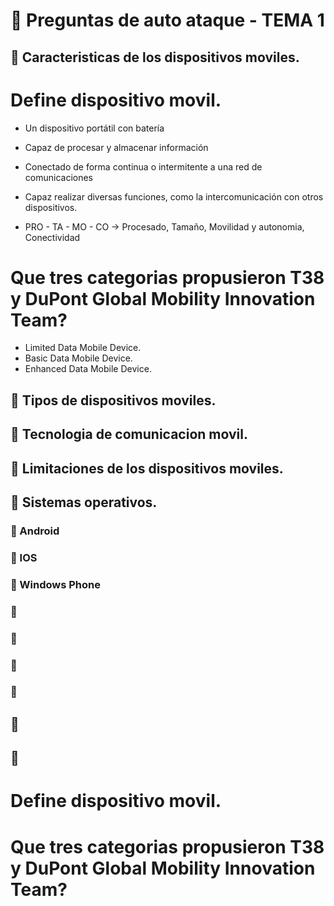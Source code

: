 # 📌 Preguntas de auto ataque - TEMA 1

## 📍 Caracteristicas de los dispositivos moviles.

# Define dispositivo movil.
- Un dispositivo portátil con batería
- Capaz de procesar y almacenar información
- Conectado de forma continua o intermitente a una red de comunicaciones
- Capaz realizar diversas funciones, como la intercomunicación con otros dispositivos. 

- PRO - TA - MO - CO -> Procesado, Tamaño, Movilidad y autonomia, Conectividad

# Que tres categorias propusieron T38 y DuPont Global Mobility Innovation Team?
- Limited Data Mobile Device.
- Basic Data Mobile Device.
- Enhanced Data Mobile Device.

  

## 📍 Tipos de dispositivos moviles. 
## 📍 Tecnologia de comunicacion movil.
## 📍 Limitaciones de los dispositivos moviles.
## 📍 Sistemas operativos.
### 🔹 Android
### 🔹 IOS
### 🔹 Windows Phone
### 🔹 
### 🔹 
### 🔹 
### 🔹 
## 📍
## 📍
## 



# Define dispositivo movil.
# Que tres categorias propusieron T38 y DuPont Global Mobility Innovation Team?
